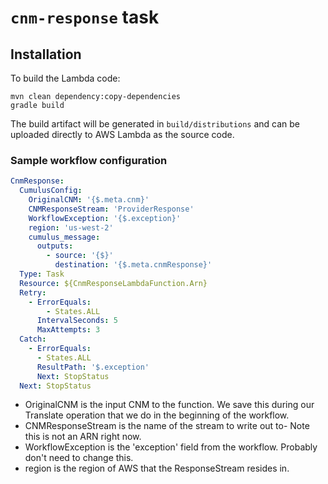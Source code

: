 # `cnm-response` task

## Installation

To build the Lambda code:

```shell
mvn clean dependency:copy-dependencies
gradle build
```

The build artifact will be generated in `build/distributions` and can be uploaded directly to AWS Lambda as the source code.

### Sample workflow configuration

```yaml
CnmResponse:
  CumulusConfig:
    OriginalCNM: '{$.meta.cnm}'
    CNMResponseStream: 'ProviderResponse'
    WorkflowException: '{$.exception}'
    region: 'us-west-2'
    cumulus_message:
      outputs:
        - source: '{$}'
          destination: '{$.meta.cnmResponse}'
  Type: Task
  Resource: ${CnmResponseLambdaFunction.Arn}
  Retry:
    - ErrorEquals:
        - States.ALL
      IntervalSeconds: 5
      MaxAttempts: 3
  Catch:
    - ErrorEquals:
      - States.ALL
      ResultPath: '$.exception'
      Next: StopStatus
  Next: StopStatus
```

- OriginalCNM is the input CNM to the function. We save this during our Translate operation that we do in the beginning of the workflow.
- CNMResponseStream is the name of the stream to write out to- Note this is not an ARN right now.
- WorkflowException is the 'exception' field from the workflow. Probably don't need to change this.
- region is the region of AWS that the ResponseStream resides in.
